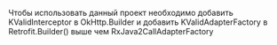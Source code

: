 Чтобы использовать данный проект необходимо добавить KValidInterceptor в OkHttp.Builder 
и добавить KValidAdapterFactory в Retrofit.Builder() выше чем RxJava2CallAdapterFactory